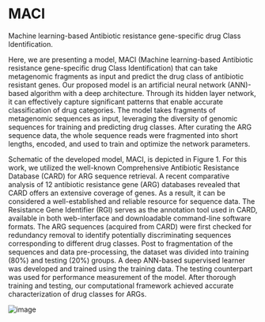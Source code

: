 # MACI
Machine learning-based Antibiotic resistance gene-specific drug Class Identification.

Here, we are presenting a model, MACI (Machine learning-based Antibiotic resistance gene-specific drug Class Identification) that can take metagenomic fragments as input and predict the drug class of antibiotic resistant genes. Our proposed model is an artificial neural network (ANN)-based algorithm with a deep architecture. Through its hidden layer network, it can effectively capture significant patterns that enable accurate classification of drug categories. The model takes fragments of metagenomic sequences as input, leveraging the diversity of genomic sequences for training and predicting drug classes. After curating the ARG sequence data, the whole sequence reads were fragmented into short lengths, encoded, and used to train and optimize the network parameters. 

Schematic of the developed model, MACI, is depicted in Figure 1. For this work, we utilized the well-known Comprehensive Antibiotic Resistance Database (CARD) for ARG sequence retrieval. A recent comparative analysis of 12 antibiotic resistance gene (ARG) databases revealed that CARD offers an extensive coverage of genes. As a result, it can be considered a well-established and reliable resource for sequence data. The Resistance Gene Identifier (RGI) serves as the annotation tool used in CARD, available in both web-interface and downloadable command-line software formats. The ARG sequences (acquired from CARD) were first checked for redundancy removal to identify potentially discriminating sequences corresponding to different drug classes. Post to fragmentation of the sequences and data pre-processing, the dataset was divided into training (80%) and testing (20%) groups. A deep ANN-based supervised learner was developed and trained using the training data. The testing counterpart was used for performance measurement of the model. After thorough training and testing, our computational framework achieved accurate characterization of drug classes for ARGs.

![image](https://github.com/MLHLab/MACI/assets/146407339/74f363fa-01c4-4f78-ac12-7c280c4b5c42)
